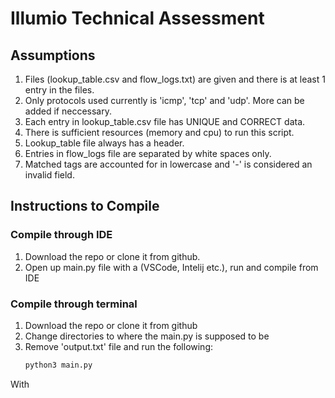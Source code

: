 # Illumio Technical Assessment

## Assumptions
1. Files (lookup_table.csv and flow_logs.txt) are given and there is at least 1 entry in the files.
2. Only protocols used currently is 'icmp', 'tcp' and 'udp'. More can be added if neccessary.
3. Each entry in lookup_table.csv file has UNIQUE and CORRECT data.
4. There is sufficient resources (memory and cpu) to run this script.
5. Lookup_table file always has a header.
6. Entries in flow_logs file are separated by white spaces only.
7. Matched tags are accounted for in lowercase and '-' is considered an invalid field.

## Instructions to Compile
### Compile through IDE
1. Download the repo or clone it from github.
2. Open up main.py file with a (VSCode, Intelij etc.), run and compile from IDE

### Compile through terminal
1. Download the repo or clone it from github
2. Change directories to where the main.py is supposed to be
3. Remove 'output.txt' file and run the following:
   ```sh
   python3 main.py
   ```

With